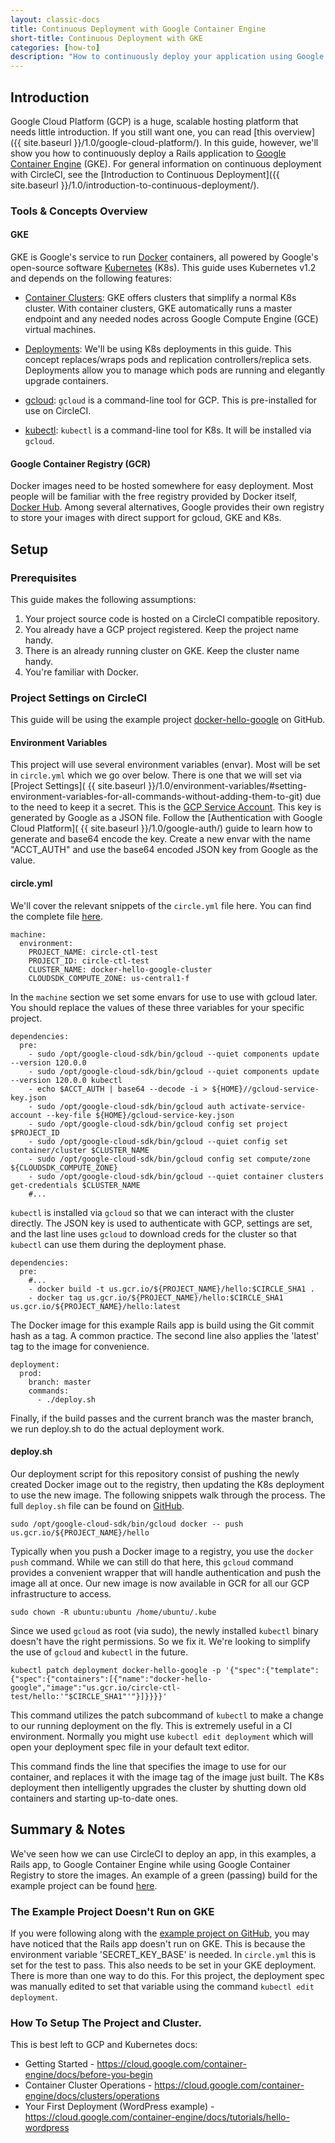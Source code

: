 ```yaml
---
layout: classic-docs
title: Continuous Deployment with Google Container Engine
short-title: Continuous Deployment with GKE
categories: [how-to]
description: "How to continuously deploy your application using Google Container Engine, Google Container Registry, and CircleCI."
---
```


## Introduction
Google Cloud Platform (GCP) is a huge, scalable hosting platform that needs little introduction. If you still want one, you can read [this overview]({{ site.baseurl }}/1.0/google-cloud-platform/). In this guide, however, we'll show you how to continuously deploy a Rails application to [Google Container Engine](https://cloud.google.com/container-engine/) (GKE). For general information on continuous deployment with CircleCI, see the [Introduction to Continuous Deployment]({{ site.baseurl }}/1.0/introduction-to-continuous-deployment/).

### Tools & Concepts Overview

#### GKE
GKE is Google's service to run [Docker](https://www.docker.com/) containers, all powered by Google's open-source software [Kubernetes](http://kubernetes.io/) (K8s). This guide uses Kubernetes v1.2 and depends on the following features:

- [Container Clusters](https://cloud.google.com/container-engine/docs/clusters/): GKE offers clusters that simplify a normal K8s cluster. With container clusters, GKE automatically runs a master endpoint and any needed nodes across Google Compute Engine (GCE) virtual machines.

- [Deployments](http://kubernetes.io/docs/user-guide/deployments/): We'll be using K8s deployments in this guide. This concept replaces/wraps pods and replication controllers/replica sets. Deployments allow you to manage which pods are running and elegantly upgrade containers.

- [gcloud](https://cloud.google.com/sdk/gcloud/): `gcloud` is a command-line tool for GCP. This is pre-installed for use on CircleCI.

- [kubectl](http://kubernetes.io/docs/user-guide/kubectl-overview/): `kubectl` is a command-line tool for K8s. It will be installed via `gcloud`.

#### Google Container Registry (GCR)
Docker images need to be hosted somewhere for easy deployment. Most people will
be familiar with the free registry provided by Docker itself,
[Docker Hub](https://hub.docker.com/). Among several alternatives, Google
provides their own registry to store your images with direct support for gcloud,
GKE and K8s.

## Setup

### Prerequisites

This guide makes the following assumptions:

1. Your project source code is hosted on a CircleCI compatible repository.
1. You already have a GCP project registered. Keep the project name handy.
1. There is an already running cluster on GKE. Keep the cluster name handy.
1. You're familiar with Docker.

### Project Settings on CircleCI
This guide will be using the example project
[docker-hello-google](https://github.com/circleci/docker-hello-google) on GitHub.

#### Environment Variables
This project will use several environment variables (envar). Most will be set
in `circle.yml` which we go over below. There is one that we will set via
[Project Settings]( {{ site.baseurl }}/1.0/environment-variables/#setting-environment-variables-for-all-commands-without-adding-them-to-git)
due to the need to keep it a secret. This is the
[GCP Service Account](https://cloud.google.com/storage/docs/authentication#service_accounts).
This key is generated by Google as a JSON file. Follow the
[Authentication with Google Cloud Platform]( {{ site.baseurl }}/1.0/google-auth/)
guide to learn how to generate and base64 encode the key. Create a new envar
with the name "ACCT_AUTH" and use the base64 encoded JSON key from
Google as the value.

#### circle.yml
We'll cover the relevant snippets of the `circle.yml` file here. You can find
the complete file [here](https://github.com/circleci/docker-hello-google/blob/master/circle.yml).

```
machine:
  environment:
    PROJECT_NAME: circle-ctl-test
    PROJECT_ID: circle-ctl-test
    CLUSTER_NAME: docker-hello-google-cluster
    CLOUDSDK_COMPUTE_ZONE: us-central1-f
```

In the `machine` section we set some envars for use to use with gcloud later.
You should replace the values of these three variables for your specific project.

```
dependencies:
  pre:
    - sudo /opt/google-cloud-sdk/bin/gcloud --quiet components update --version 120.0.0
    - sudo /opt/google-cloud-sdk/bin/gcloud --quiet components update --version 120.0.0 kubectl
    - echo $ACCT_AUTH | base64 --decode -i > ${HOME}//gcloud-service-key.json
    - sudo /opt/google-cloud-sdk/bin/gcloud auth activate-service-account --key-file ${HOME}/gcloud-service-key.json
    - sudo /opt/google-cloud-sdk/bin/gcloud config set project $PROJECT_ID
    - sudo /opt/google-cloud-sdk/bin/gcloud --quiet config set container/cluster $CLUSTER_NAME
    - sudo /opt/google-cloud-sdk/bin/gcloud config set compute/zone ${CLOUDSDK_COMPUTE_ZONE}
    - sudo /opt/google-cloud-sdk/bin/gcloud --quiet container clusters get-credentials $CLUSTER_NAME
    #...
```

`kubectl` is installed via `gcloud` so that we can interact with the cluster
directly. The JSON key is used to authenticate with GCP, settings are set, and
the last line uses `gcloud` to download creds for the cluster so that `kubectl`
can use them during the deployment phase.

```
dependencies:
  pre:
    #...
    - docker build -t us.gcr.io/${PROJECT_NAME}/hello:$CIRCLE_SHA1 .
    - docker tag us.gcr.io/${PROJECT_NAME}/hello:$CIRCLE_SHA1 us.gcr.io/${PROJECT_NAME}/hello:latest
```

The Docker image for this example Rails app is build using the Git commit hash
as a tag. A common practice. The second line also applies the 'latest' tag to
the image for convenience.

```
deployment:
  prod:
    branch: master
    commands:
      - ./deploy.sh
```

Finally, if the build passes and the current branch was the master branch, we
run deploy.sh to do the actual deployment work.

#### deploy.sh
Our deployment script for this repository consist of pushing the newly created
Docker image out to the registry, then updating the K8s deployment to use the
new image. The following snippets walk through the process. The full
`deploy.sh` file can be found on
[GitHub](https://github.com/circleci/docker-hello-google/blob/master/deploy.sh).

```
sudo /opt/google-cloud-sdk/bin/gcloud docker -- push us.gcr.io/${PROJECT_NAME}/hello
```

Typically when you push a Docker image to a registry, you use the `docker push`
command. While we can still do that here, this `gcloud` command provides a
convenient wrapper that will handle authentication and push the image all at
once. Our new image is now available in GCR for all our GCP infrastructure to
access.

```
sudo chown -R ubuntu:ubuntu /home/ubuntu/.kube
```

Since we used `gcloud` as root (via sudo), the newly installed `kubectl` binary
doesn't have the right permissions. So we fix it. We're looking to simplify
the use of `gcloud` and `kubectl` in the future.

```
kubectl patch deployment docker-hello-google -p '{"spec":{"template":{"spec":{"containers":[{"name":"docker-hello-google","image":"us.gcr.io/circle-ctl-test/hello:'"$CIRCLE_SHA1"'"}]}}}}'

```

This command utilizes the patch subcommand of `kubectl` to make a change to our
running deployment on the fly. This is extremely useful in a CI environment.
Normally you might use `kubectl edit deployment` which will open your
deployment spec file in your default text editor.

This command finds the line that specifies the image to use for our container,
and replaces it with the image tag of the image just built. The K8s deployment
then intelligently upgrades the cluster by shutting down old containers and
starting up-to-date ones.

## Summary & Notes
We've seen how we can use CircleCI to deploy an app, in this examples, a Rails
app, to Google Container Engine while using Google Container Registry to store
the images. An example of a green (passing) build for the example project can
be found [here](https://circleci.com/gh/circleci/docker-hello-google/43).

### The Example Project Doesn't Run on GKE
If you were following along with the
[example project on GitHub](https://github.com/circleci/docker-hello-google),
you may have noticed that the Rails app doesn't run on GKE. This is because the
environment variable 'SECRET_KEY_BASE' is needed. In `circle.yml` this is set
for the test to pass. This also needs to be set in your GKE deployment. There
is more than one way to do this. For this project, the deployment spec was
manually edited to set that variable using the command
`kubectl edit deployment`.

### How To Setup The Project and Cluster.
This is best left to GCP and Kubernetes docs:

* Getting Started - <https://cloud.google.com/container-engine/docs/before-you-begin>
* Container Cluster Operations - <https://cloud.google.com/container-engine/docs/clusters/operations>
* Your First Deployment (WordPress example) - <https://cloud.google.com/container-engine/docs/tutorials/hello-wordpress>
